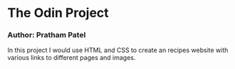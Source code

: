 # The Odin Project

### Author: Pratham Patel

In this project I would use HTML and CSS to create an recipes website with various links to different pages and images.
